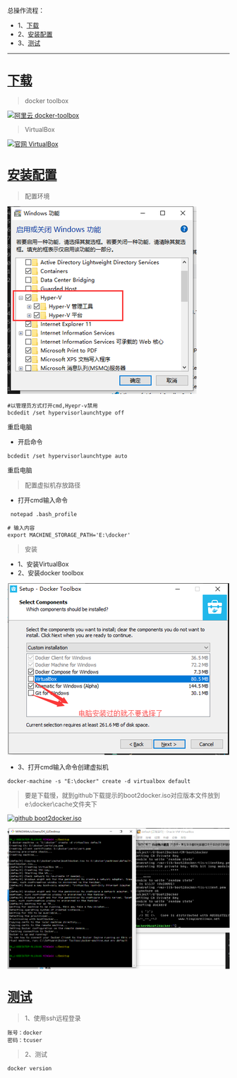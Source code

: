 总操作流程：
- 1、[下载](#docker-01)
- 2、[安装配置](#docker-02)
- 3、[测试](#docker-03)

***

# <a name="docker-01" href="#" >下载 </a>

> docker toolbox

[![](https://img.shields.io/badge/阿里云-docker--toolbox-green.svg "阿里云 docker-toolbox")](http://mirrors.aliyun.com/docker-toolbox/windows/docker-toolbox/)

> VirtualBox

[![](https://img.shields.io/badge/官网-VirtualBox-red.svg "官网 VirtualBox")](https://www.virtualbox.org/wiki/Downloads)


# <a name="docker-02" href="#" >安装配置</a>

> 配置环境

![](image/1-1.png)

```shell
#以管理员方式打开cmd,Hyepr-v禁用
bcdedit /set hypervisorlaunchtype off
```

重启电脑

- 开启命令

```shell
bcdedit /set hypervisorlaunchtype auto 
```

重启电脑

> 配置虚拟机存放路径

- 打开cmd输入命令

```shell
 notepad .bash_profile
```

```shell
# 输入内容
export MACHINE_STORAGE_PATH='E:\docker'
```

> 安装

- 1、安装VirtualBox
- 2、安装docker toolbox

![](image/1-2.png)

- 3、打开cmd输入命令创建虚拟机

```shell
docker-machine -s "E:\docker" create -d virtualbox default 
```


>要是下载慢，就到github下载提示的boot2docker.iso对应版本文件放到e:\docker\cache文件夹下

[![](https://img.shields.io/badge/github-boot2docker.iso-blue.svg "github boot2docker.iso")](https://github.com/boot2docker/boot2docker/releases)

![](image/1-3.png)


# <a name="docker-03" href="#" >测试</a>

> 1、使用ssh远程登录

```
账号：docker
密码：tcuser
```

> 2、测试

```
docker version
```
